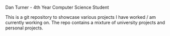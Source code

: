 Dan Turner - 4th Year Computer Science Student

This is a git repository to showcase various projects I have worked / am currently working on. 
The repo contains a mixture of university projects and personal projects.

<!---
dan-turner-djt/dan-turner-djt is a ✨ special ✨ repository because its `README.md` (this file) appears on your GitHub profile.
You can click the Preview link to take a look at your changes.
--->
